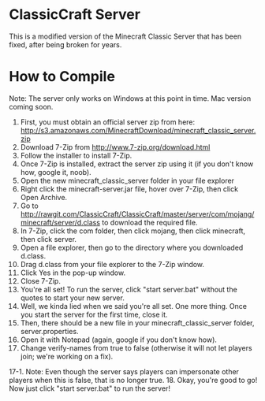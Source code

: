 # ClassicCraft Server
This is a modified version of the Minecraft Classic Server that has been fixed, after being broken for years.
# How to Compile
Note: The server only works on Windows at this point in time. Mac version coming soon.
1. First, you must obtain an official server zip from here: http://s3.amazonaws.com/MinecraftDownload/minecraft_classic_server.zip
2. Download 7-Zip from http://www.7-zip.org/download.html
3. Follow the installer to install 7-Zip.
4. Once 7-Zip is installed, extract the server zip using it (if you don't know how, google it, noob).
5. Open the new minecraft_classic_server folder in your file explorer
6. Right click the minecraft-server.jar file, hover over 7-Zip, then click Open Archive.
7. Go to http://rawgit.com/ClassicCraft/ClassicCraft/master/server/com/mojang/minecraft/server/d.class to download the required file.
8. In 7-Zip, click the com folder, then click mojang, then click minecraft, then click server.
9. Open a file explorer, then go to the directory where you downloaded d.class.
10. Drag d.class from your file explorer to the 7-Zip window.
11. Click Yes in the pop-up window.
12. Close 7-Zip.
13. You're all set! To run the server, click "start server.bat" without the quotes to start your new server.
14. Well, we kinda lied when we said you're all set. One more thing. Once you start the server for the first time, close it.
15. Then, there should be a new file in your minecraft_classic_server folder, server.properties.
16. Open it with Notepad (again, google if you don't know how).
17. Change verify-names from true to false (otherwise it will not let players join; we're working on a fix).

17-1. Note: Even though the server says players can impersonate other players when this is false, that is no longer true.
18. Okay, you're good to go! Now just click "start server.bat" to run the server!
